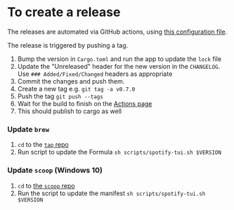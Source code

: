 # To create a release

The releases are automated via GitHub actions, using [this configuration file](https://github.com/Rigellute/spotify-tui/blob/master/.github/workflows/cd.yml).

The release is triggered by pushing a tag.

1. Bump the version in `Cargo.toml` and run the app to update the `lock` file
1. Update the "Unreleased" header for the new version in the `CHANGELOG`. Use `### Added/Fixed/Changed` headers as appropriate
1. Commit the changes and push them.
1. Create a new tag e.g. `git tag -a v0.7.0`
1. Push the tag `git push --tags`
1. Wait for the build to finish on the [Actions page](https://github.com/Rigellute/spotify-tui/actions)
1. This should publish to cargo as well

### Update `brew`

1. `cd` to the [`tap` repo](https://github.com/Rigellute/homebrew-tap)
1. Run script to update the Formula `sh scripts/spotify-tui.sh $VERSION`

### Update `scoop` (Windows 10)

1. `cd` to [the `scoop` repo](https://github.com/Rigellute/scoop-bucket)
1. Run the script to update the manifest `sh scripts/spotify-tui.sh $VERSION`
